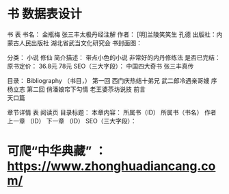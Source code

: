 # 书 数据表设计
书  表
书名：            金瓶梅                  张三丰太极丹经注解
作者：  [明]兰陵笑笑生                     孔德
出版社：内蒙古人民出版社                    湖北省武当文化研究会
书封面图：

分类：         小说                      修仙
简介描述：  带点小色的小说                 非常好的内丹修练法
是否已完结：
原书定价：   36.8元                       78元
SEO（三大字段）：   中国四大奇书                      张三丰真传

目录： Bibliography （书目，）
第一回 西门庆热结十弟兄 武二郎冷遇亲哥嫂       序    杨立志
第二回 俏潘娘帘下勾情 老王婆苶坊说技           前言  
                                         天口篇

  章节详情   表  阅读页
目录标题： 
本章内容：
所属书（ID）
所属书（书名）
作者
上一章 （ID）
下一章  （ID）
SEO（三大字段）：


# 可爬“中华典藏” ：https://www.zhonghuadiancang.com/
